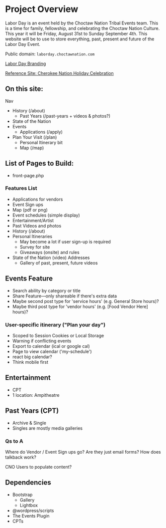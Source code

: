 # Project Overview

Labor Day is an event held by the Choctaw Nation Tribal Events team. This is a time for family, fellowship, and celebrating the Choctaw Nation Culture. This year it will be Friday, August 31st to Sunday September 4th. This website will be to use to store everything, past, present and future of the Labor Day Event.

Public domain: `laborday.choctawnation.com`

[Labor Day Branding](https://choctawnation.webdamdb.com/bp/#/folder/11108936/)

[Reference Site: Cherokee Nation Holiday Celebration](https://thecherokeeholiday.com/)

## On this site:

Nav

-   History (/about)
    -   Past Years (/past-years + videos & photos?)
-   State of the Nation
-   Events
    -   Applications (/apply)
-   Plan Your Visit (/plan)
    -   Personal Itinerary bit
    -   Map (/map)

## List of Pages to Build:

-   front-page.php

### Features List

-   Applications for vendors
-   Event Sign ups
-   Map (pdf or png)
-   Event schedules (simple display)
-   Entertainment/Artist
-   Past Videos and photos
-   History (/about)
-   Personal Itineraries
    -   May become a lot if user sign-up is required
    -   Survey for site
    -   Giveaways (onsite) and rules
-   State of the Nation (video) Addresses
    -   Gallery of past, present, future videos

## Events Feature

-   Search ability by category or title
-   Share Feature&mdash;only shareable if there's extra data
-   Maybe second post type for 'service hours' (e.g. General Store hours)?
-   Maybe third post type for 'vendor hours' (e.g. [Food Vendor Here] hours)?

### User-specific itinerary ("Plan your day")

-   Scoped to Session Cookies or Local Storage
-   Warning if conflicting events
-   Export to calendar (ical or google cal)
-   Page to view calendar ('my-schedule')
-   react big calendar?
-   Think mobile first

## Entertainment

-   CPT
-   1 location: Ampitheatre

## Past Years (CPT)

-   Archive & Single
-   Singles are mostly media galleries

### Qs to A

Where do Vendor / Event Sign ups go? Are they just email forms? How does talkback work?

CNO Users to populate content?

## Dependencies

-   Bootstrap
    -   Gallery
    -   Lightbox
-   @wordpress/scripts
-   The Events Plugin
-   CPTs
